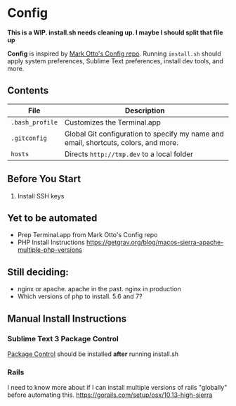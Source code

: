 # Config

**This is a WIP. install.sh needs cleaning up. I maybe I should split that file up**

**Config** is inspired by [Mark Otto's Config repo](https://github.com/mdo/config/). Running `install.sh` should apply system preferences, Sublime Text preferences, install dev tools, and more.

## Contents

| File | Description |
| --- | --- |
| `.bash_profile` | Customizes the Terminal.app |
| `.gitconfig` | Global Git configuration to specify my name and email, shortcuts, colors, and more. |
| `hosts` | Directs `http://tmp.dev` to a local folder |


## Before You Start

1. Install SSH keys


## Yet to be automated

- Prep Terminal.app from Mark Otto's Config repo
- PHP Install Instructions https://getgrav.org/blog/macos-sierra-apache-multiple-php-versions

## Still deciding:
- nginx or apache. apache in the past. nginx in production
- Which versions of php to install. 5.6 and 7?


## Manual Install Instructions

### Sublime Text 3 Package Control
[Package Control](https://packagecontrol.io/installation) should be installed **after** running install.sh

### Rails
I need to know more about if I can install multiple versions of rails "globally" before automating this.
https://gorails.com/setup/osx/10.13-high-sierra

